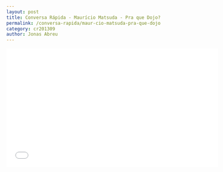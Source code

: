 ```yaml
---
layout: post
title: Conversa Rápida - Maurício Matsuda - Pra que Dojo?
permalink: /conversa-rapida/maur-cio-matsuda-pra-que-dojo
category: cr201309
author: Jonas Abreu
---
```


<iframe width="560" height="315" src="//www.youtube.com/embed/oNtRiPBQZus" frameborder="0" allowfullscreen></iframe>
